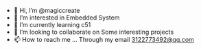 - 👋 Hi, I’m @magiccreate
- 👀 I’m interested in Embedded System
- 🌱 I’m currently learning c51
- 💞️ I’m looking to collaborate on Some interesting projects
- 📫 How to reach me ...
Through my email 3122773492@qq.com
<!---
magiccreate/magiccreate is a ✨ special ✨ repository because its `README.md` (this file) appears on your GitHub profile.
You can click the Preview link to take a look at your changes.
--->
